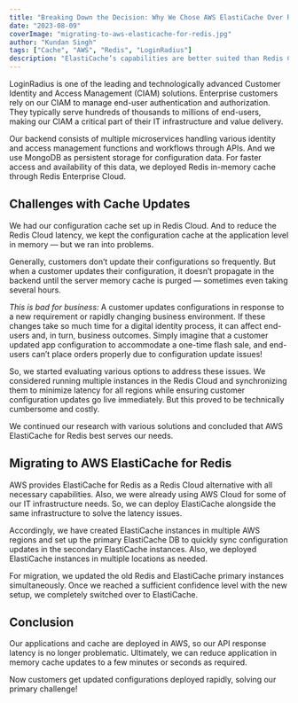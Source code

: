 ```yaml
---
title: "Breaking Down the Decision: Why We Chose AWS ElastiCache Over Redis Cloud"
date: "2023-08-09"
coverImage: "migrating-to-aws-elasticache-for-redis.jpg"
author: "Kundan Singh"
tags: ["Cache", "AWS", "Redis", "LoginRadius"]
description: "ElastiCache’s capabilities are better suited than Redis Cloud for our technical requirements and use cases, especially better scalability and pricing."
---
```


LoginRadius is one of the leading and technologically advanced Customer Identity and Access Management (CIAM) solutions. Enterprise customers rely on our CIAM to manage end-user authentication and authorization. They typically serve hundreds of thousands to millions of end-users, making our CIAM a critical part of their IT infrastructure and value delivery.

Our backend consists of multiple microservices handling various identity and access management functions and workflows through APIs. And we use MongoDB as persistent storage for configuration data. For faster access and availability of this data, we deployed Redis in-memory cache through Redis Enterprise Cloud.

## Challenges with Cache Updates
We had our configuration cache set up in Redis Cloud. And to reduce the Redis Cloud latency, we kept the configuration cache at the application level in memory — but we ran into problems.

Generally, customers don’t update their configurations so frequently. But when a customer updates their configuration, it doesn’t propagate in the backend until the server memory cache is purged — sometimes even taking several hours.

_This is bad for business:_ A customer updates configurations in response to a new requirement or rapidly changing business environment. If these changes take so much time for a digital identity process, it can affect end-users and, in turn, business outcomes. Simply imagine that a customer updated app configuration to accommodate a one-time flash sale, and end-users can’t place orders properly due to configuration update issues!

So, we started evaluating various options to address these issues. We considered running multiple instances in the Redis Cloud and synchronizing them to minimize latency for all regions while ensuring customer configuration updates go live immediately. But this proved to be technically cumbersome and costly.

We continued our research with various solutions and concluded that AWS ElastiCache for Redis best serves our needs.

## Migrating to AWS ElastiCache for Redis
AWS provides ElastiCache for Redis as a Redis Cloud alternative with all necessary capabilities. Also, we were already using AWS Cloud for some of our IT infrastructure needs. 
So, we can deploy ElastiCache alongside the same infrastructure to solve the latency issues.

Accordingly, we have created ElastiCache instances in multiple AWS regions and set up the primary ElastiCache DB to quickly sync configuration updates in the secondary ElastiCache instances. Also, we deployed ElastiCache instances in multiple locations as needed.

For migration, we updated the old Redis and ElastiCache primary instances simultaneously. Once we reached a sufficient confidence level with the new setup, we completely switched over to ElastiCache.

## Conclusion
Our applications and cache are deployed in AWS, so our API response latency is no longer problematic. Ultimately, we can reduce application in memory cache updates to a few minutes or seconds as required.

Now customers get updated configurations deployed rapidly, solving our primary challenge!
